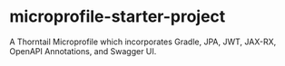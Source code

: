 # microprofile-starter-project
A Thorntail Microprofile which incorporates Gradle, JPA, JWT, JAX-RX, OpenAPI Annotations, and Swagger UI.

